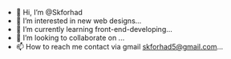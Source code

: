 - 👋 Hi, I’m @Skforhad
- 👀 I’m interested in new web designs...
- 🌱 I’m currently learning front-end-developing...
- 💞️ I’m looking to collaborate on ...
- 📫 How to reach me contact via gmail skforhad5@gmail.com...

<!---
Skforhad/Skforhad is a ✨ special ✨ repository because its `README.md` (this file) appears on your GitHub profile.
You can click the Preview link to take a look at your changes.
--->
